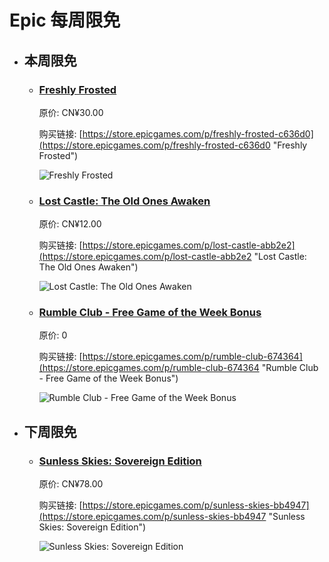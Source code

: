 # Epic 每周限免

- ## 本周限免


  - ### [Freshly Frosted](https://store.epicgames.com/p/freshly-frosted-c636d0 "Freshly Frosted")

    原价: CN¥30.00

    购买链接: [https://store.epicgames.com/p/freshly-frosted-c636d0](https://store.epicgames.com/p/freshly-frosted-c636d0 "Freshly Frosted")

    ![Freshly Frosted](https://cdn1.epicgames.com/spt-assets/8856ac3296214cc086bc101382ee8ffa/freshly-frosted-offer-1tpl2.jpg)


  - ### [Lost Castle: The Old Ones Awaken](https://store.epicgames.com/p/lost-castle-abb2e2 "Lost Castle: The Old Ones Awaken")

    原价: CN¥12.00

    购买链接: [https://store.epicgames.com/p/lost-castle-abb2e2](https://store.epicgames.com/p/lost-castle-abb2e2 "Lost Castle: The Old Ones Awaken")

    ![Lost Castle: The Old Ones Awaken](https://cdn1.epicgames.com/spt-assets/a6d76157ad884f2c9aa470b30da9e2ff/lost-castle-r390n.png)


  - ### [Rumble Club - Free Game of the Week Bonus](https://store.epicgames.com/p/rumble-club-674364 "Rumble Club - Free Game of the Week Bonus")

    原价: 0

    购买链接: [https://store.epicgames.com/p/rumble-club-674364](https://store.epicgames.com/p/rumble-club-674364 "Rumble Club - Free Game of the Week Bonus")

    ![Rumble Club - Free Game of the Week Bonus](https://cdn1.epicgames.com/spt-assets/dcc6ac462e384ff1a3b388fe7be5d51c/rumble-club-nrfyr.png)


- ## 下周限免


  - ### [Sunless Skies: Sovereign Edition](https://store.epicgames.com/p/sunless-skies-bb4947 "Sunless Skies: Sovereign Edition")

    原价: CN¥78.00

    购买链接: [https://store.epicgames.com/p/sunless-skies-bb4947](https://store.epicgames.com/p/sunless-skies-bb4947 "Sunless Skies: Sovereign Edition")

    ![Sunless Skies: Sovereign Edition](https://cdn1.epicgames.com/spt-assets/c940bf4524614968826999d859f79dbd/sunless-skies-1v5ll.jpg)

